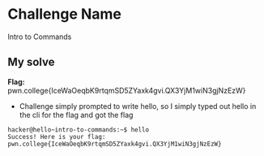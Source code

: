 # Challenge Name

Intro to Commands

## My solve

**Flag:** pwn.college{IceWaOeqbK9rtqmSD5ZYaxk4gvi.QX3YjM1wiN3gjNzEzW}

- Challenge simply prompted to write hello, so I simply typed out hello in the cli for the flag and got the flag

```
hacker@hello~intro-to-commands:~$ hello
Success! Here is your flag:
pwn.college{IceWaOeqbK9rtqmSD5ZYaxk4gvi.QX3YjM1wiN3gjNzEzW}
```

